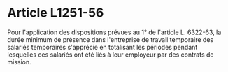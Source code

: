 # Article L1251-56

Pour l'application des dispositions prévues au 1° de l'article L. 6322-63, la durée minimum de présence dans l'entreprise de travail temporaire des salariés temporaires s'apprécie en totalisant les périodes pendant lesquelles ces salariés ont été liés à leur employeur par des contrats de mission.